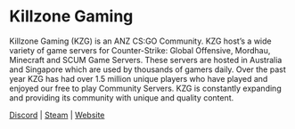 # Killzone Gaming

Killzone Gaming (KZG) is an ANZ CS:GO Community. KZG host’s a wide variety of game servers for Counter-Strike: Global Offensive, Mordhau, Minecraft and SCUM Game Servers. These servers are hosted in Australia and Singapore which are used by thousands of gamers daily. Over the past year KZG has had over 1.5 million unique players who have played and enjoyed our free to play Community Servers. KZG is constantly expanding and providing its community with unique and quality content.

[Discord](https://kzg.gg/Discord) | [Steam](https://kzg.gg/steam) | [Website](Website)